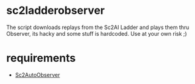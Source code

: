 # sc2ladderobserver
The script downloads replays from the Sc2AI Ladder and plays them thru Observer, its hacky and some stuff is hardcoded. Use at your own risk ;)

# requirements
* [Sc2AutoObserver](https://github.com/Archiatrus/Sc2AutoObserver)
